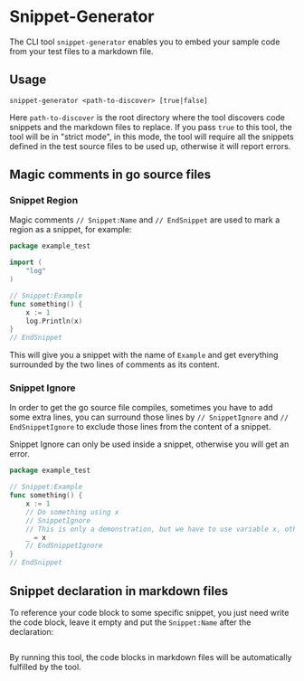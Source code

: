 # Snippet-Generator

The CLI tool `snippet-generator` enables you to embed your sample code from your test files to a markdown file.

## Usage

```shell
snippet-generator <path-to-discover> [true|false]
```

Here `path-to-discover` is the root directory where the tool discovers code snippets and the markdown files to replace. If you pass `true` to this tool, the tool will be in "strict mode", in this mode, the tool will require all the snippets defined in the test source files to be used up, otherwise it will report errors.

## Magic comments in go source files

### Snippet Region

Magic comments `// Snippet:Name` and `// EndSnippet` are used to mark a region as a snippet, for example:

```go
package example_test

import (
    "log"
)

// Snippet:Example
func something() {
	x := 1
	log.Println(x)
}
// EndSnippet
```

This will give you a snippet with the name of `Example` and get everything surrounded by the two lines of comments as its content.

### Snippet Ignore

In order to get the go source file compiles, sometimes you have to add some extra lines, you can surround those lines by `// SnippetIgnore` and `// EndSnippetIgnore` to exclude those lines from the content of a snippet.

Snippet Ignore can only be used inside a snippet, otherwise you will get an error.

```go
package example_test

// Snippet:Example
func something() {
	x := 1
	// Do something using x
	// SnippetIgnore
	// This is only a demonstration, but we have to use variable x, otherwise the program will not compile
	_ = x
	// EndSnippetIgnore
}
// EndSnippet
```

## Snippet declaration in markdown files

To reference your code block to some specific snippet, you just need write the code block, leave it empty and put the `Snippet:Name` after the declaration:

```go Snippet:Example
```

By running this tool, the code blocks in markdown files will be automatically fulfilled by the tool.

